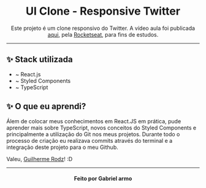 <h1 align="center">
UI Clone - Responsive Twitter
</h1>

<p align="center">Este projeto é um clone responsivo do Twitter. A vídeo aula foi publicada <a href="https://www.youtube.com/watch?v=K-8z_4xvT3o">aqui</a>, pela <a href="https://rocketseat.com.br/">Rocketseat</a>, para fins de estudos.</p>

<hr>

## ✨ Stack utilizada

-  ~ React.js
-  ~ Styled Components
-  ~ TypeScript

## ✨ O que eu aprendi?

<p>Álem de colocar meus conhecimentos em React.JS em prática, pude aprender mais sobre TypeScript, novos conceitos do Styled Components 
e principalmente a utilização do Git nos meus projetos. Durante todo o processo de criação eu realizava commits através do terminal e a integração deste projeto para o meu Github.</p>


<p>Valeu, <a href="https://github.com/guilhermerodz">Guilherme Rodz</a>! :D </p>
<hr>

<h4 align="center"> Feito por Gabriel armo </h4>
